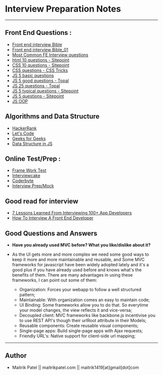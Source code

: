# Interview Preparation Notes

---

## Front End Questions :

- [Front end interview Bible](http://www.thatjsdude.com/interview)
- [Front end interview Bible_01](https://github.com/darcyclarke/Front-end-Developer-Interview-Questions)
- [Most Common FE Interview questions](http://www.frontendjournal.com/most-common-technical-interview-question-for-frontend-developers)
- [html 10 questions - Sitepoint](http://www.sitepoint.com/10-typical-html-interview-exercises/)
- [CSS 10 questions - Sitepoint](http://www.sitepoint.com/12-little-known-css-facts/)
- [CSS questions - CSS Tricks](https://css-tricks.com/interview-questions-css/)
- [JS 5 basic questions](https://medium.com/humans-create-software/how-do-you-judge-a-javascript-programmer-by-only-5-questions-f2abdf7dfd4a)
- [JS 5 good questions - Topal](http://www.toptal.com/javascript#hiring-guide)
- [JS 25 questions - Topal](http://www.toptal.com/javascript/interview-questions)
- [JS 5 typical questions - Sitepoint](http://www.sitepoint.com/5-typical-javascript-interview-exercises/ "")
- [JS 5 questions - Sitepoint](http://www.sitepoint.com/5-javascript-interview-exercises/ "")
- [JS OOP](http://blog.kevinchisholm.com/object-oriented-javascript/javascript-interview-questions-object-oriented-javascript/)

## Algorithms and Data Structure

- [HackerRank](https://www.hackerrank.com/domains)
- [Let's Code](https://leetcode.com/problemset/algorithms/)
- [Geeks for Geeks](http://www.geeksforgeeks.org/)
- [Data Structure in JS](https://github.com/duereg/js-algorithms)

## Online Test/Prep :

- [Frame Work Test](http://dedesigntheweb.com)
- [Interviewcake](https://www.interviewcake.com)
- [Coderbyte](http://coderbyte.com)
- [Interview Prep/Mock](https://www.pramp.com/)


## Good read for interview

- [7 Lessons Learned From Interviewing 100+ App Developers](https://medium.com/@stevepyoung/7-lessons-learned-from-interviewing-100-app-developers-fee26e0dec97)
- [How To Interview A Front End Developer](http://ilikekillnerds.com/2014/09/how-to-interview-a-front-end-developer-and-how-to-prepare-for-a-front-end-developer-interview/)

## Good Questions and Answers

- **Have you already used MVC before? What you like/dislike about it?**

- As the UI gets more and more complex we need some good ways to keep it more and more maintainable and reusable, and  Some MVC frameworks for javascript have been widely adopted lately and it's a good plus if you have already used before and knows what's the benefits of them.  There are many advantages in using these frameworks, I can point out some of them:

  - Organization: Forces your webapp to follow a well structured pattern;
  - Maintainable: With organization comes an easy to maintain code;
  - UI Binding: Some frameworks allow you to do that. So everytime your model changes, the view reflects it and vice-versa;
  - Decoupled client: MVC frameworks like backbone.js incentivise you to use REST API's though their urlRoot attribute in their Models;
  - Reusable components: Create reusable visual components;
  - Single-page apps: Build single-page apps with Ajax requests;
  - Friendly URL's: Native support for client-side url mapping;

---
## Author

- Maitrik Patel || maitrikpatel.com || maitrik1419[at]gmail[dot]com
